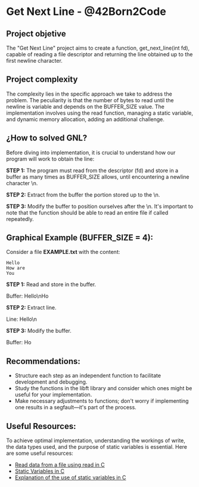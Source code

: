 # Get Next Line - @42Born2Code

## Project objetive

The "Get Next Line" project aims to create a function, get_next_line(int fd), capable of reading a file descriptor and returning the line obtained up to the first newline character.

## Project complexity

The complexity lies in the specific approach we take to address the problem. The peculiarity is that the number of bytes to read until the newline is variable and depends on the BUFFER_SIZE value. The implementation involves using the read function, managing a static variable, and dynamic memory allocation, adding an additional challenge.

## ¿How to solved GNL?

Before diving into implementation, it is crucial to understand how our program will work to obtain the line:

**STEP 1:** The program must read from the descriptor (fd) and store in a buffer as many times as BUFFER_SIZE allows, until encountering a newline character \n.

**STEP 2:** Extract from the buffer the portion stored up to the \n.

**STEP 3:** Modify the buffer to position ourselves after the \n. It's important to note that the function should be able to read an entire file if called repeatedly.


## Graphical Example (BUFFER_SIZE = 4):

Consider a file **EXAMPLE.txt** with the content:

```
Hello
How are
You
```

**STEP 1:** Read and store in the buffer.

Buffer: Hello\nHo

**STEP 2:** Extract line.

Line: Hello\n

**STEP 3:** Modify the buffer.

Buffer: Ho

## Recommendations:

- Structure each step as an independent function to facilitate development and debugging.
- Study the functions in the libft library and consider which ones might be useful for your implementation.
- Make necessary adjustments to functions; don't worry if implementing one results in a segfault—it's part of the process.

## Useful Resources:

To achieve optimal implementation, understanding the workings of write, the data types used, and the purpose of static variables is essential. Here are some useful resources:

- [Read data from a file using read in C]([https://github.com/xicodomingues/francinette](https://www.educative.io/answers/read-data-from-a-file-using-read-in-c)https://www.educative.io/answers/read-data-from-a-file-using-read-in-c)
- [Static Variables in C](https://github.com/xicodomingues/francinette](https://www.educative.io/answers/read-data-from-a-file-using-read-in-c)https://www.educative.io/answers/read-data-from-a-file-using-read-in-c](https://www.it.uc3m.es/pbasanta/asng/course_notes/variables_en.html#variables_static)https://www.it.uc3m.es/pbasanta/asng/course_notes/variables_en.html#variables_static)
- [Explanation of the use of static variables in C]([https://github.com/xicodomingues/francinette](https://www.educative.io/answers/read-data-from-a-file-using-read-in-c)https://www.educative.io/answers/read-data-from-a-file-using-read-in-c](https://www.it.uc3m.es/pbasanta/asng/course_notes/variables_en.html#variables_static)https://www.it.uc3m.es/pbasanta/asng/course_notes/variables_en.html#variables_static](https://stackoverflow.com/questions/572547/what-does-static-mean-in-c)https://stackoverflow.com/questions/572547/what-does-static-mean-in-c)
